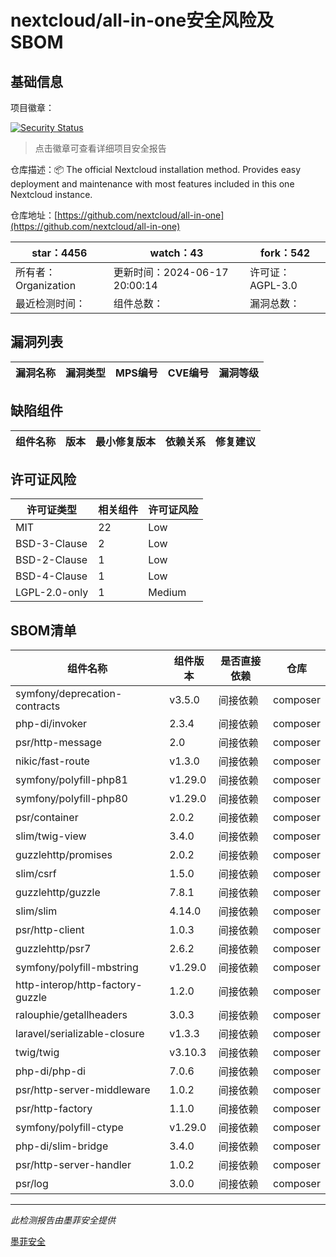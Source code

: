 # nextcloud/all-in-one安全风险及SBOM

## 基础信息

项目徽章：

[![Security Status](https://www.murphysec.com/platform3/v31/badge/1802787493566009344.svg)](https://www.murphysec.com/console/report/1691515638463221760/1802787493566009344)

> 点击徽章可查看详细项目安全报告

仓库描述：📦 The official Nextcloud installation method. Provides easy deployment and maintenance with most features included in this one Nextcloud instance.

仓库地址：[https://github.com/nextcloud/all-in-one](https://github.com/nextcloud/all-in-one)

| star：4456 | watch：43 | fork：542 |
| ----------- | -------------- | ------------ |
| 所有者：Organization | 更新时间：2024-06-17 20:00:14 | 许可证：AGPL-3.0 |
| 最近检测时间： | 组件总数： | 漏洞总数： |




## 漏洞列表

| 漏洞名称 | 漏洞类型 | MPS编号 | CVE编号 | 漏洞等级 |
| ------- | ------ | ------- | ------ | ----- |





## 缺陷组件

| 组件名称 | 版本 | 最小修复版本 | 依赖关系 | 修复建议 |
| -------- | ---- | ------------ | -------- | -------- |





## 许可证风险

| 许可证类型 | 相关组件 | 许可证风险 |
| ---------- | -------- | ---------- |
|MIT|22|Low|
|BSD-3-Clause|2|Low|
|BSD-2-Clause|1|Low|
|BSD-4-Clause|1|Low|
|LGPL-2.0-only|1|Medium|




## SBOM清单

| 组件名称 | 组件版本 | 是否直接依赖 | 仓库 |
| -------- | -------- | ------------ | ---- |
|symfony/deprecation-contracts|v3.5.0|间接依赖|composer|
|php-di/invoker|2.3.4|间接依赖|composer|
|psr/http-message|2.0|间接依赖|composer|
|nikic/fast-route|v1.3.0|间接依赖|composer|
|symfony/polyfill-php81|v1.29.0|间接依赖|composer|
|symfony/polyfill-php80|v1.29.0|间接依赖|composer|
|psr/container|2.0.2|间接依赖|composer|
|slim/twig-view|3.4.0|间接依赖|composer|
|guzzlehttp/promises|2.0.2|间接依赖|composer|
|slim/csrf|1.5.0|间接依赖|composer|
|guzzlehttp/guzzle|7.8.1|间接依赖|composer|
|slim/slim|4.14.0|间接依赖|composer|
|psr/http-client|1.0.3|间接依赖|composer|
|guzzlehttp/psr7|2.6.2|间接依赖|composer|
|symfony/polyfill-mbstring|v1.29.0|间接依赖|composer|
|http-interop/http-factory-guzzle|1.2.0|间接依赖|composer|
|ralouphie/getallheaders|3.0.3|间接依赖|composer|
|laravel/serializable-closure|v1.3.3|间接依赖|composer|
|twig/twig|v3.10.3|间接依赖|composer|
|php-di/php-di|7.0.6|间接依赖|composer|
|psr/http-server-middleware|1.0.2|间接依赖|composer|
|psr/http-factory|1.1.0|间接依赖|composer|
|symfony/polyfill-ctype|v1.29.0|间接依赖|composer|
|php-di/slim-bridge|3.4.0|间接依赖|composer|
|psr/http-server-handler|1.0.2|间接依赖|composer|
|psr/log|3.0.0|间接依赖|composer|


------

*此检测报告由墨菲安全提供*

[墨菲安全](www.murphysec.com)